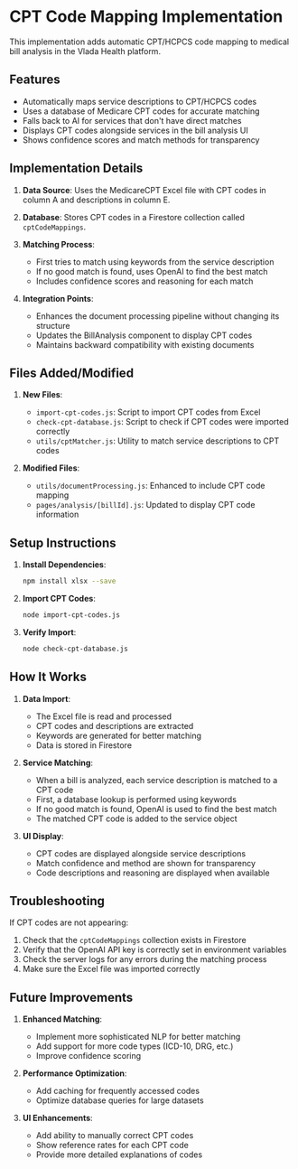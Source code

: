 # CPT Code Mapping Implementation

This implementation adds automatic CPT/HCPCS code mapping to medical bill analysis in the Vlada Health platform.

## Features

- Automatically maps service descriptions to CPT/HCPCS codes
- Uses a database of Medicare CPT codes for accurate matching
- Falls back to AI for services that don't have direct matches
- Displays CPT codes alongside services in the bill analysis UI
- Shows confidence scores and match methods for transparency

## Implementation Details

1. **Data Source**: Uses the MedicareCPT Excel file with CPT codes in column A and descriptions in column E.

2. **Database**: Stores CPT codes in a Firestore collection called `cptCodeMappings`.

3. **Matching Process**:
   - First tries to match using keywords from the service description
   - If no good match is found, uses OpenAI to find the best match
   - Includes confidence scores and reasoning for each match

4. **Integration Points**:
   - Enhances the document processing pipeline without changing its structure
   - Updates the BillAnalysis component to display CPT codes
   - Maintains backward compatibility with existing documents

## Files Added/Modified

1. **New Files**:
   - `import-cpt-codes.js`: Script to import CPT codes from Excel
   - `check-cpt-database.js`: Script to check if CPT codes were imported correctly
   - `utils/cptMatcher.js`: Utility to match service descriptions to CPT codes

2. **Modified Files**:
   - `utils/documentProcessing.js`: Enhanced to include CPT code mapping
   - `pages/analysis/[billId].js`: Updated to display CPT code information

## Setup Instructions

1. **Install Dependencies**:
   ```bash
   npm install xlsx --save
   ```

2. **Import CPT Codes**:
   ```bash
   node import-cpt-codes.js
   ```

3. **Verify Import**:
   ```bash
   node check-cpt-database.js
   ```

## How It Works

1. **Data Import**:
   - The Excel file is read and processed
   - CPT codes and descriptions are extracted
   - Keywords are generated for better matching
   - Data is stored in Firestore

2. **Service Matching**:
   - When a bill is analyzed, each service description is matched to a CPT code
   - First, a database lookup is performed using keywords
   - If no good match is found, OpenAI is used to find the best match
   - The matched CPT code is added to the service object

3. **UI Display**:
   - CPT codes are displayed alongside service descriptions
   - Match confidence and method are shown for transparency
   - Code descriptions and reasoning are displayed when available

## Troubleshooting

If CPT codes are not appearing:

1. Check that the `cptCodeMappings` collection exists in Firestore
2. Verify that the OpenAI API key is correctly set in environment variables
3. Check the server logs for any errors during the matching process
4. Make sure the Excel file was imported correctly

## Future Improvements

1. **Enhanced Matching**:
   - Implement more sophisticated NLP for better matching
   - Add support for more code types (ICD-10, DRG, etc.)
   - Improve confidence scoring

2. **Performance Optimization**:
   - Add caching for frequently accessed codes
   - Optimize database queries for large datasets

3. **UI Enhancements**:
   - Add ability to manually correct CPT codes
   - Show reference rates for each CPT code
   - Provide more detailed explanations of codes 